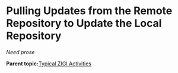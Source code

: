# Pulling Updates from the Remote Repository to Update the Local Repository

*Need prose*

**Parent topic:**[Typical ZIGI Activities](zOS_ISPF_Git_Interface_Users_Guide_V3R0_typical_zigi_activities.md)

